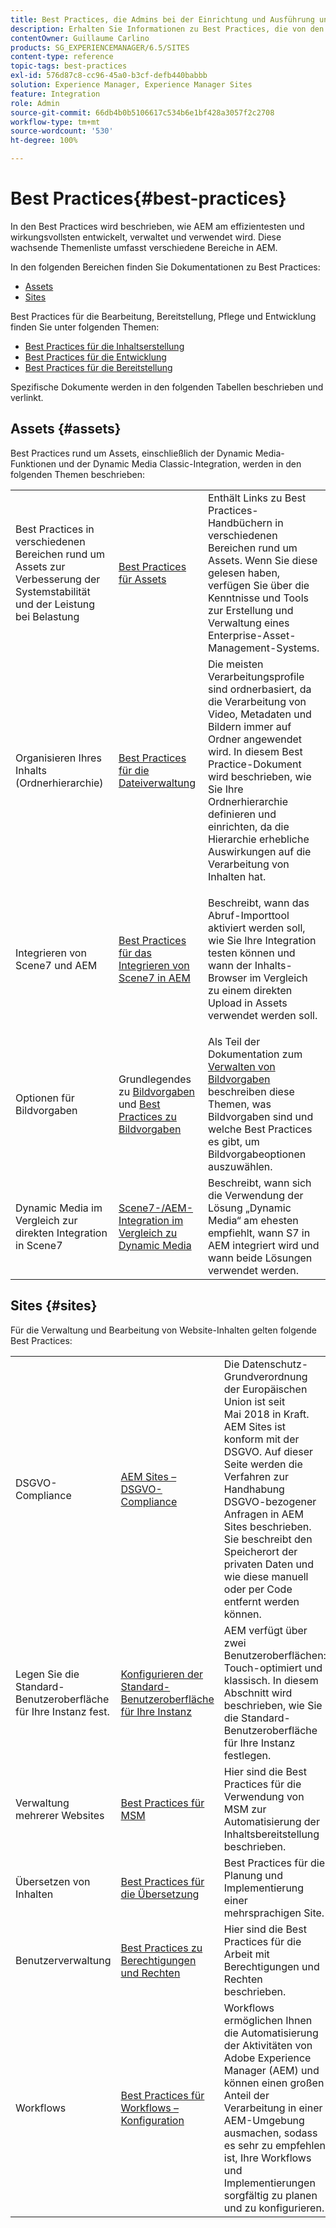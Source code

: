 ```yaml
---
title: Best Practices, die Admins bei der Einrichtung und Ausführung unterstützen
description: Erhalten Sie Informationen zu Best Practices, die von den Entwicklungs- und Beratungs-Teams von Adobe zusammengestellt wurden, um Admins einen schnellen Einstieg zu ermöglichen.
contentOwner: Guillaume Carlino
products: SG_EXPERIENCEMANAGER/6.5/SITES
content-type: reference
topic-tags: best-practices
exl-id: 576d87c8-cc96-45a0-b3cf-defb440babbb
solution: Experience Manager, Experience Manager Sites
feature: Integration
role: Admin
source-git-commit: 66db4b0b5106617c534b6e1bf428a3057f2c2708
workflow-type: tm+mt
source-wordcount: '530'
ht-degree: 100%

---
```


# Best Practices{#best-practices}

In den Best Practices wird beschrieben, wie AEM am effizientesten und wirkungsvollsten entwickelt, verwaltet und verwendet wird. Diese wachsende Themenliste umfasst verschiedene Bereiche in AEM.

In den folgenden Bereichen finden Sie Dokumentationen zu Best Practices:

* [Assets](#assets)
* [Sites](#sites)

Best Practices für die Bearbeitung, Bereitstellung, Pflege und Entwicklung finden Sie unter folgenden Themen:

* [Best Practices für die Inhaltserstellung](/help/sites-authoring/best-practices.md)
* [Best Practices für die Entwicklung](/help/sites-developing/best-practices.md)
* [Best Practices für die Bereitstellung](/help/sites-deploying/best-practices.md)

Spezifische Dokumente werden in den folgenden Tabellen beschrieben und verlinkt.

## Assets {#assets}

Best Practices rund um Assets, einschließlich der Dynamic Media-Funktionen und der Dynamic Media Classic-Integration, werden in den folgenden Themen beschrieben:

<table>
 <tbody>
  <tr>
   <td>Best Practices in verschiedenen Bereichen rund um Assets zur Verbesserung der Systemstabilität und der Leistung bei Belastung</td>
   <td><a href="/help/assets/best-practices-for-assets.md">Best Practices für Assets</a></td>
   <td>Enthält Links zu Best Practices-Handbüchern in verschiedenen Bereichen rund um Assets. Wenn Sie diese gelesen haben, verfügen Sie über die Kenntnisse und Tools zur Erstellung und Verwaltung eines Enterprise-Asset-Management-Systems.</td>
  </tr>
  <tr>
   <td>Organisieren Ihres Inhalts (Ordnerhierarchie)</td>
   <td><a href="/help/assets/organize-assets.md">Best Practices für die Dateiverwaltung</a></td>
   <td>Die meisten Verarbeitungsprofile sind ordnerbasiert, da die Verarbeitung von Video, Metadaten und Bildern immer auf Ordner angewendet wird. In diesem Best Practice-Dokument wird beschrieben, wie Sie Ihre Ordnerhierarchie definieren und einrichten, da die Hierarchie erhebliche Auswirkungen auf die Verarbeitung von Inhalten hat. </td>
  </tr>
  <tr>
   <td>Integrieren von Scene7 und AEM</td>
   <td><a href="/help/sites-administering/scene7.md#best-practices-for-integrating-scene-with-aem">Best Practices für das Integrieren von Scene7 in AEM</a></td>
   <td><p>Beschreibt, wann das Abruf-Importtool aktiviert werden soll, wie Sie Ihre Integration testen können und wann der Inhalts-Browser im Vergleich zu einem direkten Upload in Assets verwendet werden soll.</p> </td>
  </tr>
  <tr>
   <td>Optionen für Bildvorgaben</td>
   <td>Grundlegendes zu <a href="/help/assets/managing-image-presets.md#understanding-image-presets">Bildvorgaben</a> und <a href="/help/assets/managing-image-presets.md#image-preset-options">Best Practices zu Bildvorgaben</a></td>
   <td>Als Teil der Dokumentation zum <a href="/help/assets/managing-image-presets.md">Verwalten von Bildvorgaben</a> beschreiben diese Themen, was Bildvorgaben sind und welche Best Practices es gibt, um Bildvorgabeoptionen auszuwählen.</td>
  </tr>
  <tr>
   <td>Dynamic Media im Vergleich zur direkten Integration in Scene7</td>
   <td><a href="/help/sites-administering/scene7.md#aem-scene-integration-versus-dynamic-media">Scene7-/AEM-Integration im Vergleich zu Dynamic Media</a></td>
   <td>Beschreibt, wann sich die Verwendung der Lösung „Dynamic Media“ am ehesten empfiehlt, wann S7 in AEM integriert wird und wann beide Lösungen verwendet werden.</td>
  </tr>
 </tbody>
</table>

## Sites {#sites}

Für die Verwaltung und Bearbeitung von Website-Inhalten gelten folgende Best Practices:

<table>
 <tbody>
  <tr>
   <td>DSGVO-Compliance</td>
   <td><a href="/help/sites-administering/gdpr-compliance-sites.md">AEM Sites – DSGVO-Compliance</a></td>
   <td>Die Datenschutz-Grundverordnung der Europäischen Union ist seit Mai 2018 in Kraft. AEM Sites ist konform mit der DSGVO. Auf dieser Seite werden die Verfahren zur Handhabung DSGVO-bezogener Anfragen in AEM Sites beschrieben. Sie beschreibt den Speicherort der privaten Daten und wie diese manuell oder per Code entfernt werden können.</td>
  </tr>
  <tr>
   <td>Legen Sie die Standard-Benutzeroberfläche für Ihre Instanz fest.</td>
   <td><p><a href="/help/sites-authoring/select-ui.md#configuring-the-default-ui-for-your-instance">Konfigurieren der Standard-Benutzeroberfläche für Ihre Instanz</a></p> </td>
   <td>AEM verfügt über zwei Benutzeroberflächen: Touch-optimiert und klassisch. In diesem Abschnitt wird beschrieben, wie Sie die Standard-Benutzeroberfläche für Ihre Instanz festlegen.</td>
  </tr>
  <tr>
   <td>Verwaltung mehrerer Websites</td>
   <td><a href="/help/sites-administering/msm-best-practices.md">Best Practices für MSM</a></td>
   <td>Hier sind die Best Practices für die Verwendung von MSM zur Automatisierung der Inhaltsbereitstellung beschrieben. </td>
  </tr>
  <tr>
   <td>Übersetzen von Inhalten</td>
   <td><a href="/help/sites-administering/tc-bp.md">Best Practices für die Übersetzung</a></td>
   <td>Best Practices für die Planung und Implementierung einer mehrsprachigen Site.</td>
  </tr>
  <tr>
   <td>Benutzerverwaltung</td>
   <td><a href="/help/sites-administering/security.md#best-practices">Best Practices zu Berechtigungen und Rechten</a></td>
   <td>Hier sind die Best Practices für die Arbeit mit Berechtigungen und Rechten beschrieben. </td>
  </tr>
  <tr>
   <td>Workflows</td>
   <td><a href="/help/sites-developing/workflows-best-practices.md#configuration">Best Practices für Workflows – Konfiguration</a></td>
   <td>Workflows ermöglichen Ihnen die Automatisierung der Aktivitäten von Adobe Experience Manager (AEM) und können einen großen Anteil der Verarbeitung in einer AEM-Umgebung ausmachen, sodass es sehr zu empfehlen ist, Ihre Workflows und Implementierungen sorgfältig zu planen und zu konfigurieren.</td>
  </tr>
 </tbody>
</table>
